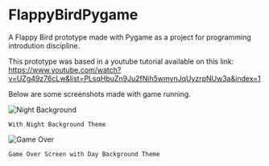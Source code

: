 # FlappyBirdPygame
A Flappy Bird prototype made with Pygame as a project for programming introdution discipline. 

This prototype was based in a youtube tutorial available on this link: https://www.youtube.com/watch?v=UZg49z76cLw&list=PLsqHbuZn9Ju2fNih5wmynJqUyzrpNUw3a&index=1

Below are some screenshots made with game running.

![Night Background](https://user-images.githubusercontent.com/88752649/144076074-8eb15d78-ea3c-4e3c-bd67-1b874ffcca8e.png)
    
    With Night Background Theme
    
![Game Over](https://user-images.githubusercontent.com/88752649/144076125-ce3a68a9-4530-421c-9ced-f56ee1c9bbd3.png)

    Game Over Screen with Day Background Theme
